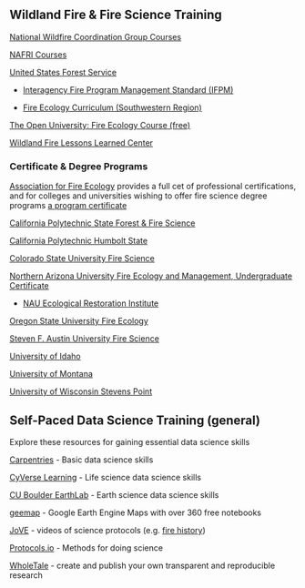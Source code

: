 ## Wildland Fire & Fire Science Training

[National Wildfire Coordination Group Courses](https://www.nwcg.gov/publications/training-courses)

[NAFRI Courses](https://www.nafri.gov/courses)

[United States Forest Service](https://www.fs.usda.gov/managing-land/fire/training)

* [Interagency Fire Program Management Standard (IFPM)](https://www.fs.usda.gov/managing-land/ifpm)

* [Fire Ecology Curriculum (Southwestern Region)](https://www.fs.usda.gov/Internet/FSE_DOCUMENTS/stelprdb5107845.pdf)

[The Open University: Fire Ecology Course (free)](https://www.open.edu/openlearn/science-maths-technology/fire-ecology/content-section-0)

[Wildland Fire Lessons Learned Center](https://www.wildfirelessons.net/home)

### Certificate & Degree Programs

[Association for Fire Ecology](https://fireecology.org/certification-levels) provides a full cet of professional certifications, and for colleges and universities wishing to offer fire science degree programs [a program certificate](https://fireecology.org/academic-program-certification)

[California Polytechnic State Forest & Fire Science](https://nres.calpoly.edu/fnr)

[California Polytechnic Humbolt State](https://ffrm.humboldt.edu/why-forestry#Fire)

[Colorado State University Fire Science](https://warnercnr.colostate.edu/frs/undergraduate-program/majors-minors/forest-fire-science-3/)

[Northern Arizona University Fire Ecology and Management, Undergraduate Certificate](https://nau.edu/forestry/degrees-and-programs/certificates/fire-ecology-management-ucert/)

* [NAU Ecological Restoration Institute](https://eri.nau.edu/)

[Oregon State University Fire Ecology](https://www.forestry.oregonstate.edu/undergraduate-programs/natural-resources/wildland-fire-ecology)

[Steven F. Austin University Fire Science](https://www.sfasu.edu/academics/colleges/forestry-agriculture)

[University of Idaho](https://www.uidaho.edu/cnr/undergraduate-majors/bs-fire-ecology)

[University of Montana](https://www.umt.edu/academics/programs/fire-sciences-management/)

[University of Wisconsin Stevens Point](https://catalog.uwsp.edu/preview_program.php?catoid=36&poid=14135)

## Self-Paced Data Science Training (general)

Explore these resources for gaining essential data science skills
   
[Carpentries](https://carpentries.org/) - Basic data science skills

[CyVerse Learning](https://learning.cyverse.org) - Life science data science skills

[CU Boulder EarthLab](https://www.earthdatascience.org/) - Earth science data science skills

[geemap](https://geemap.org/) - Google Earth Engine Maps with over 360 free notebooks

[JoVE](https://www.jove.com/) - videos of science protocols (e.g. [fire history](https://www.jove.com/t/61698/using-tree-rings-to-reconstruct-fire-history-information-from)) 

[Protocols.io](https://www.protocols.io/) - Methods for doing science

[WholeTale](https://wholetale.org/) - create and publish your own transparent and reproducible research
